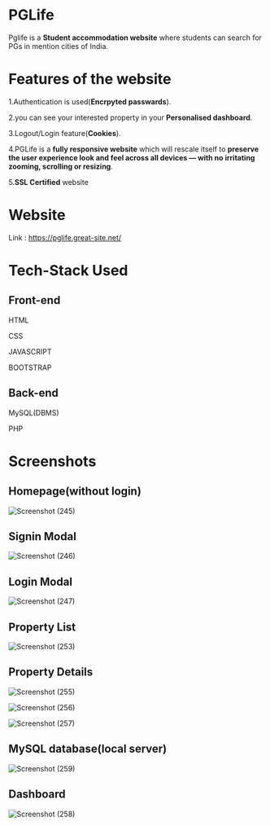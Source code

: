 # PGLife
Pglife is a **Student accommodation website** where students can search for PGs in mention cities of India.

# Features of the website

1.Authentication is used(**Encrpyted passwards**).

2.you can see your interested property in your **Personalised dashboard**.

3.Logout/Login feature(**Cookies**).

4.PGLife is a **fully responsive website** which will rescale itself to **preserve the user experience  look and feel across all devices — with no irritating zooming, scrolling or resizing**.

5.**SSL Certified** website

# Website
Link : https://pglife.great-site.net/

# Tech-Stack Used

## Front-end 
HTML

CSS

JAVASCRIPT

BOOTSTRAP

## Back-end
MySQL(DBMS)

PHP


# Screenshots

## Homepage(without login)
![Screenshot (245)](https://user-images.githubusercontent.com/106134726/191894671-11b5e874-3715-47e3-b31b-f5113d46fc90.png)


## Signin Modal
![Screenshot (246)](https://user-images.githubusercontent.com/106134726/191894711-48950fab-1faa-4cb7-baae-048bcf82acb4.png)


## Login Modal
![Screenshot (247)](https://user-images.githubusercontent.com/106134726/191894745-bbe49b85-bf9b-4736-8608-1a5d02ad187b.png)


## Property List
![Screenshot (253)](https://user-images.githubusercontent.com/106134726/191894832-cf8f1e13-98ce-45b2-a768-61f105f5092b.png)


## Property Details
![Screenshot (255)](https://user-images.githubusercontent.com/106134726/191894853-281fd51e-d353-41a5-93ce-4e7cc1a3aef5.png)



![Screenshot (256)](https://user-images.githubusercontent.com/106134726/191894889-d7580741-5cce-48de-9fcc-e4b54380ff56.png)


![Screenshot (257)](https://user-images.githubusercontent.com/106134726/191894916-df5b5310-124a-4078-ad80-61e5d6406e9c.png)

## MySQL database(local server)
![Screenshot (259)](https://user-images.githubusercontent.com/106134726/191895270-30b36879-bcf7-41ce-9f5e-6c517413399a.png)


## Dashboard
![Screenshot (258)](https://user-images.githubusercontent.com/106134726/191894955-3b43bf55-b4db-40a8-afda-131c66c33b4f.png)
